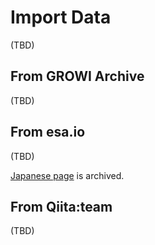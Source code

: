 # Import Data

(TBD)

## From GROWI Archive

(TBD)

## From esa.io

(TBD)

[Japanese page](../../../../ja/admin-guide/management-cookbook/import.md) is archived.

## From Qiita:team

(TBD)